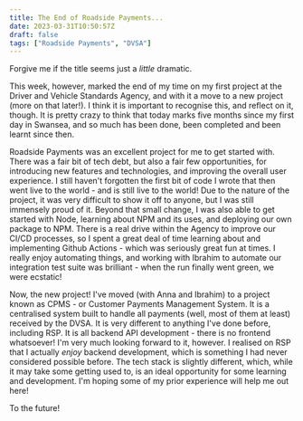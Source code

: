 ```yaml
---
title: The End of Roadside Payments...
date: 2023-03-31T10:50:57Z
draft: false
tags: ["Roadside Payments", "DVSA"]
---
```


Forgive me if the title seems just a *little* dramatic.

This week, however, marked the end of my time on my first project at the Driver and Vehicle Standards Agency, and with it a move to a new project (more on that later!). I think it is important to recognise this, and reflect on it, though. It is pretty crazy to think that today marks five months since my first day in Swansea, and so much has been done, been completed and been learnt since then.

Roadside Payments was an excellent project for me to get started with. There was a fair bit of tech debt, but also a fair few opportunities, for introducing new features and technologies, and improving the overall user experience. I still haven't forgotten the first bit of code I wrote that then went live to the world - and is still live to the world! Due to the nature of the project, it was very difficult to show it off to anyone, but I was still immensely proud of it. Beyond that small change, I was also able to get started with Node, learning about NPM and its uses, and deploying our own package to NPM. There is a real drive within the Agency to improve our CI/CD processes, so I spent a great deal of time learning about and implementing Github Actions - which was seriously great fun at times. I really enjoy automating things, and working with Ibrahim to automate our integration test suite was brilliant - when the run finally went green, we were ecstatic!

Now, the new project! I've moved (with Anna and Ibrahim) to a project known as CPMS - or Customer Payments Management System. It is a centralised system built to handle all payments (well, most of them at least) received by the DVSA. It is very different to anything I've done before, including RSP. It is all backend API development - there is no frontend whatsoever! I'm very much looking forward to it, however. I realised on RSP that I actually *enjoy* backend development, which is something I had never considered possible before. The tech stack is slightly different, which, while it may take some getting used to, is an ideal opportunity for some learning and development. I'm hoping some of my prior experience will help me out here!

To the future!